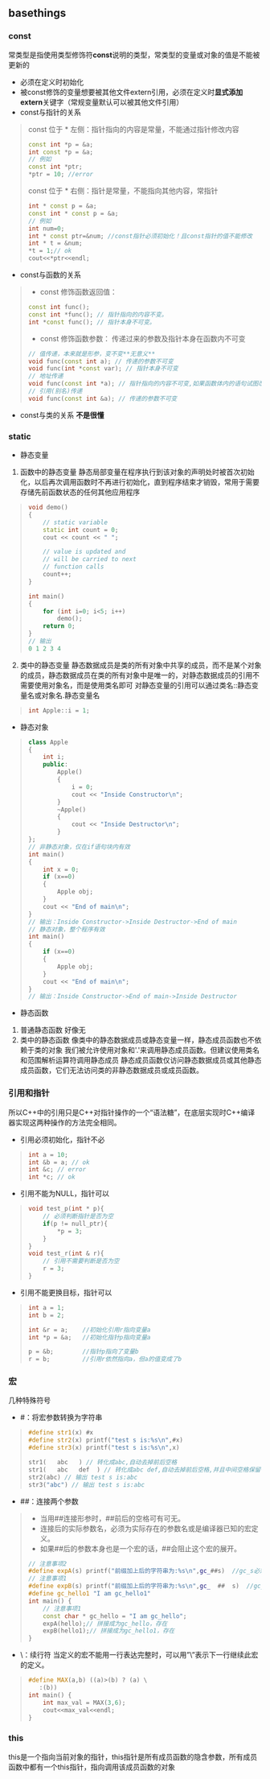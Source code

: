 ## basethings
### const
常类型是指使用类型修饰符**const**说明的类型，常类型的变量或对象的值是不能被更新的
* 必须在定义时初始化
* 被const修饰的变量想要被其他文件extern引用，必须在定义时**显式添加extern**关键字（常规变量默认可以被其他文件引用）
* const与指针的关系
> const 位于 * 左侧：指针指向的内容是常量，不能通过指针修改内容
> ```cpp
> const int *p = &a;
> int const *p = &a;
> // 例如
> const int *ptr;
> *ptr = 10; //error
> ```
> const 位于 * 右侧：指针是常量，不能指向其他内容，常指针
> ```cpp
> int * const p = &a;
> const int * const p = &a;
> // 例如
> int num=0;
> int * const ptr=&num; //const指针必须初始化！且const指针的值不能修改
> int * t = &num;
> *t = 1;// ok
> cout<<*ptr<<endl;
> ```
* const与函数的关系
> * const 修饰函数返回值：
> ```cpp
> const int func();
> const int *func(); // 指针指向的内容不变。
> int *const func(); // 指针本身不可变。
> ```
> * const 修饰函数参数：
> 传递过来的参数及指针本身在函数内不可变
> ```cpp
> // 值传递，本来就是形参，变不变**无意义**
> void func(const int a); // 传递的参数不可变
> void func(int *const var); // 指针本身不可变
> // 地址传递
> void func(const int *a); // 指针指向的内容不可变,如果函数体内的语句试图改动a的内容，编译器将指出错误
> // 引用(别名)传递
> void func(const int &a); // 传递的参数不可变
> ```
* const与类的关系
**不是很懂**
### static
* 静态变量
1. 函数中的静态变量
静态局部变量在程序执行到该对象的声明处时被首次初始化，以后再次调用函数时不再进行初始化，直到程序结束才销毁，常用于需要存储先前函数状态的任何其他应用程序
> ```cpp
> void demo()
> {
>     // static variable
>     static int count = 0;
>     cout << count << " ";
>
>     // value is updated and
>     // will be carried to next
>     // function calls
>     count++;
> }
>
> int main()
> {
>     for (int i=0; i<5; i++)
>         demo();
>     return 0;
> }
> // 输出
> 0 1 2 3 4
> ```
2. 类中的静态变量
静态数据成员是类的所有对象中共享的成员，而不是某个对象的成员，静态数据成员在类的所有对象中是唯一的，对静态数据成员的引用不需要使用对象名，而是使用类名即可
对静态变量的引用可以通过类名::静态变量名或对象名.静态变量名
> ```cpp
> int Apple::i = 1;
> ```
* 静态对象
> ```cpp
> class Apple
> {
>     int i;
>     public:
>         Apple()
>         {
>             i = 0;
>             cout << "Inside Constructor\n";
>         }
>         ~Apple()
>         {
>             cout << "Inside Destructor\n";
>         }
> };
> // 非静态对象，仅在if语句块内有效
> int main()
> {
>     int x = 0;
>     if (x==0)
>     {
>         Apple obj;
>     }
>     cout << "End of main\n";
> }
> // 输出：Inside Constructor->Inside Destructor->End of main
> // 静态对象，整个程序有效
> int main()
> {
>     if (x==0)
>     {
>         Apple obj;
>     }
>     cout << "End of main\n";
> }
> // 输出：Inside Constructor->End of main->Inside Destructor
* 静态函数
1. 普通静态函数
好像无
2. 类中的静态函数
像类中的静态数据成员或静态变量一样，静态成员函数也不依赖于类的对象
我们被允许使用对象和'.'来调用静态成员函数。但建议使用类名和范围解析运算符调用静态成员
静态成员函数仅访问静态数据成员或其他静态成员函数，它们无法访问类的非静态数据成员或成员函数。
### 引用和指针
所以C++中的引用只是C++对指针操作的一个“语法糖”，在底层实现时C++编译器实现这两种操作的方法完全相同。
* 引用必须初始化，指针不必
> ```cpp
> int a = 10;
> int &b = a; // ok
> int &c; // error
> int *c; // ok
> ```
* 引用不能为NULL，指针可以
> ```cpp
> void test_p(int * p){
>     // 必须判断指针是否为空
>     if(p != null_ptr){
>         *p = 3;
>     }
> }
> void test_r(int & r){
>     // 引用不需要判断是否为空
>     r = 3;
> }
> ```
* 引用不能更换目标，指针可以
> ```cpp
> int a = 1;
> int b = 2;
>
> int &r = a;    //初始化引用r指向变量a
> int *p = &a;   //初始化指针p指向变量a
>
> p = &b;        //指针p指向了变量b
> r = b;         //引用r依然指向a，但a的值变成了b
> ```
### 宏
几种特殊符号
* #：将宏参数转换为字符串
> ```cpp
> #define str1(x) #x
> #define str2(x) printf("test s is:%s\n",#x)
> #define str3(x) printf("test s is:%s\n",x)
>
> str1(   abc   ) // 转化成abc,自动去掉前后空格
> str1(   abc   def  ) // 转化成abc def,自动去掉前后空格,并且中间空格保留一个
> str2(abc) // 输出 test s is:abc
> str3("abc") // 输出 test s is:abc
> ```
* ##：连接两个参数
> * 当用##连接形参时，##前后的空格可有可无。
> * 连接后的实际参数名，必须为实际存在的参数名或是编译器已知的宏定义。
> * 如果##后的参数本身也是一个宏的话，##会阻止这个宏的展开。
> ```cpp
> // 注意事项2
> #define expA(s) printf("前缀加上后的字符串为:%s\n",gc_##s)  //gc_s必须存在
> // 注意事项1
> #define expB(s) printf("前缀加上后的字符串为:%s\n",gc_  ##  s)  //gc_s必须存在
> #define gc_hello1 "I am gc_hello1"
> int main() {
>     // 注意事项1
>     const char * gc_hello = "I am gc_hello";
>     expA(hello);// 拼接成为gc_hello，存在
>     expB(hello1);// 拼接成为gc_hello1，存在
> }
> ```
* \：续行符
当定义的宏不能用一行表达完整时，可以用”\”表示下一行继续此宏的定义。
> ```cpp
> #define MAX(a,b) ((a)>(b) ? (a) \
>    :(b))
> int main() {
>     int max_val = MAX(3,6);
>     cout<<max_val<<endl;
> }
> ```
### this
this是一个指向当前对象的指针，this指针是所有成员函数的隐含参数，所有成员函数中都有一个this指针，指向调用该成员函数的对象
